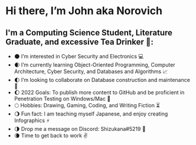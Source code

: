 # Hi there, I’m John aka Norovich

## I'm a Computing Science Student, Literature Graduate, and excessive Tea Drinker :tea::
- :new_moon: I’m interested in Cyber Security and Electronics :computer:
- :waxing_crescent_moon: I’m currently learning Object-Oriented Programming, Computer Architecture, Cyber Security, and Databases and Algorithms :chart_with_upwards_trend:
- :first_quarter_moon: I’m looking to collaborate on Database construction and maintenance :pushpin:
- :waxing_gibbous_moon: 2022 Goals: To publish more content to GitHub and be proficient in Penetration Testing on Windows/Mac :crown:
- :full_moon: Hobbies: Drawing, Gaming, Coding, and Writing Fiction :hourglass_flowing_sand:
- :waning_gibbous_moon: Fun fact: I am teaching myself Japanese, and enjoy creating Infographics :zap:
- :last_quarter_moon: Drop me a message on Discord: Shizukana#5219 :speech_balloon:
- :waning_crescent_moon: Time to get back to work :v:

<!---
JohnDunbar21/JohnDunbar21 is a ✨ special ✨ repository because its `README.md` (this file) appears on your GitHub profile.
You can click the Preview link to take a look at your changes.
--->
